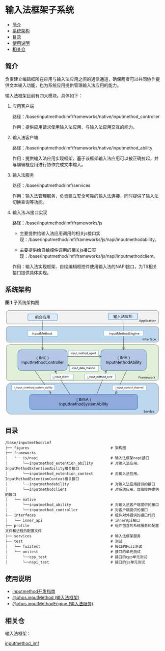 # 输入法框架子系统

-   [简介](#简介)
-   [系统架构](#系统架构)
-   [目录](#目录)
-   [使用说明](#使用说明)
-   [相关仓](#相关仓)

## 简介

负责建立编辑框所在应用与输入法应用之间的通信通道，确保两者可以共同协作提供文本输入功能，也为系统应用提供管理输入法应用的能力。

输入法框架目前有四大模块，具体如下：

1. 应用客户端

   路径：/base/inputmethod/imf/frameworks/native/inputmethod_controller

   作用：提供应用请求使用输入法应用、与输入法应用交互的能力。

2. 输入法客户端

   路径：/base/inputmethod/imf/frameworks/native/inputmethod_ability

   作用：提供输入法应用实现框架，基于该框架输入法应用可以被正确拉起，并与编辑框应用进行协作完成文本输入。

3. 输入法服务

   路径：/base/inputmethod/imf/services

   作用：输入法管理服务，负责建立安全可靠的输入法连接，同时提供了输入法切换查询等功能。

4. 输入法Js接口实现

   路径：/base/inputmethod/imf/frameworks/js

   - 主要提供给输入法应用调用的相关js接口实现：/base/inputmethod/imf/frameworks/js/napi/inputmethodability。

   - 主要提供给自绘控件调用的相关js接口实现：/base/inputmethod/imf/frameworks/js/napi/inputmethodclient。

   作用：输入法实现框架、自绘编辑框控件使用输入法的NAPI接口，为TS相关接口提供具体实现。

## 系统架构

**图 1**  子系统架构图 


![输入法框架子系统架构图](./figures/输入法框架子系统架构图.PNG)

## 目录

```
/base/inputmethod/imf
├── figures                                     # 架构图
├── frameworks
│   └── js/napi                                 # 输入法框架napi接口
│       └──inputmethod_extention_ability        # 对输入法应用，InputMethodExtentionAbility相关接口
│       └──inputmethod_extention_context        # 对输入法应用，InputMethodExtentionContext相关接口
│       └──inputmethodability                   # 对输入法应用提供的接口
│       └──inputmethodclient                    # 对系统应用、自绘控件提供的接口
│   └── native
│       └──inputmethod_ability                  # 对输入法客户端提供的接口
│       └──inputmethod_controller               # 对客户端提供的接口
├── interfaces                                  # 组件对外提供的接口代码
│   └── inner_api                               # innerApi接口
├── profile                                     # 组件包含的系统服务的配置文件和进程的配置文件
├── services                                    # 输入法框架服务
├── test                                        # 测试
│   └── fuzztest                                # 接口的Fuzz测试
│   └── unitest                                 # 接口的单元测试
│       └──cpp_test                             # 接口的cpp单元测试
│       └──napi_test                            # 接口的js单元测试
```

## 使用说明

* [inputmethod开发指南](../application-dev/inputmethod/ime-kit-intro.md)
* [@ohos.inputMethod (输入法框架)](../application-dev/reference/apis-ime-kit/js-apis-inputmethod.md)
* [@ohos.inputMethodEngine (输入法服务)](../application-dev/reference/apis-ime-kit/js-apis-inputmethodengine.md)

## 相关仓

输入法框架：

[inputmethod_imf](https://gitee.com/openharmony/inputmethod_imf)
